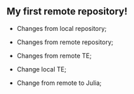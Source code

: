 ## My first remote repository!

* Changes from local repository;

* Changes from remote repository;

* Changes from remote TE;

* Change local TE;

* Change from remote to Julia;
